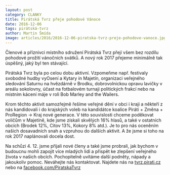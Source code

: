 ```yaml
---
layout: post
category: CLANKY
title: Pirátská Tvrz přeje pohodové Vánoce
date: 2016-12-06
tags: pirátská-tvrz
author: Martin Šmída
image: articles/2016/2016-12-06-piratska-tvrz-preje-pohodove-vanoce.jpg   #751x422 pixelu
---
```

Členové a příznivci místního sdružení Pirátská Tvrz přejí všem bez rozdílu pohodové prožití vánočních svátků. A nový rok 2017 přejeme minimálně tak úspěšný, jaký byl ten stávající.

Pirátská Tvrz byla po celou dobu aktivní. Vzpomeňme např. festivaly svobodné hudby vyOsení a Kytary in Majetín, organizaci veřejného sledování Saturnu na hvězdárně v Brodku, dobrovolnickou opravu lavičky v areálu sokolovny, účast na fotbalovém turnaji politických frakcí nebo na místním kácení máje v roli Bob Marley and the Wailers.

Krom těchto aktivit samozřejmě řešíme veřejné dění v obci i kraji a někteří z nás kandidovali i do krajských voleb na kandidátce koalice Piráti + Změna + ProRegion → Kraj nové generace. V této souvislosti chceme poděkovat voličům v Majetíně, kde jsme získali skvělých 16% hlasů, a také v ostatních obcích (Brodek 12%, Citov 13%, Kokory 8% atd.). Je to pro nás oceněním našich dosavadních snah a vzpruhou do dalších aktivit. A že jsme si toho na rok 2017 naplánovali docela dost.

Na schůzi 4. 12. jsme přijali nové členy a také jsme probrali, jak bychom v budoucnu mohli zapojit více mladých lidí a přispět ke zlepšení veřejného života v našich obcích. Pochopitelně uvítáme další podněty, nápady a jakoukoliv pomoc. Neváhejte nás kontaktovat. Najdete nás na [tvrz.pirati.cz](http://tvrz.pirati.cz) nebo na [facebook.com/PiratskaTvrz](https://facebook.com/PiratskaTvrz) 
